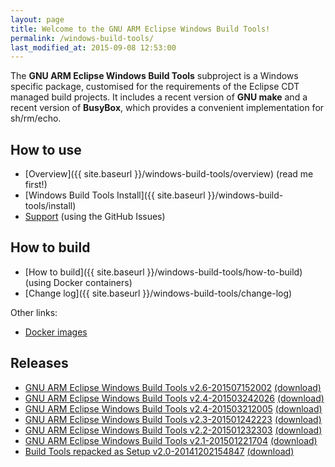 ```yaml
---
layout: page
title: Welcome to the GNU ARM Eclipse Windows Build Tools!
permalink: /windows-build-tools/
last_modified_at: 2015-09-08 12:53:00
---
```


The **GNU ARM Eclipse Windows Build Tools** subproject is a Windows specific package, customised for the requirements of the Eclipse CDT managed build projects. It includes a recent version of **GNU make** and a recent version of **BusyBox**, which provides a convenient implementation for sh/rm/echo.

## How to use

* [Overview]({{ site.baseurl }}/windows-build-tools/overview)  (read me first!)
* [Windows Build Tools Install]({{ site.baseurl }}/windows-build-tools/install)
* [Support](https://github.com/gnuarmeclipse/windows-build-tools/issues/1)  (using the GitHub Issues)

## How to build

* [How to build]({{ site.baseurl }}/windows-build-tools/how-to-build) (using Docker containers)
* [Change log]({{ site.baseurl }}/windows-build-tools/change-log)

Other links:

* [Docker images](https://registry.hub.docker.com/u/ilegeul/)

## Releases

* [GNU ARM Eclipse Windows Build Tools v2.6-201507152002](https://github.com/gnuarmeclipse/windows-build-tools/wiki/Release-v2.6-20150715) [(download)](https://github.com/gnuarmeclipse/windows-build-tools/releases/tag/v2.6)
* [GNU ARM Eclipse Windows Build Tools v2.4-201503242026](https://github.com/gnuarmeclipse/windows-build-tools/wiki/Release-v2.3-20150124) [(download)](https://github.com/gnuarmeclipse/windows-build-tools/releases/tag/v2.4b)
* [GNU ARM Eclipse Windows Build Tools v2.4-201503212005](https://github.com/gnuarmeclipse/windows-build-tools/wiki/Release-v2.4-20150321) [(download)](https://github.com/gnuarmeclipse/windows-build-tools/releases/tag/v2.4)
* [GNU ARM Eclipse Windows Build Tools v2.3-201501242223](https://github.com/gnuarmeclipse/windows-build-tools/wiki/Release-v2.3-20150124) [(download)](https://github.com/gnuarmeclipse/windows-build-tools/releases/tag/v2.3)
* [GNU ARM Eclipse Windows Build Tools v2.2-201501232303](https://github.com/gnuarmeclipse/windows-build-tools/wiki/Release-v2.2-20150123) [(download)](https://github.com/gnuarmeclipse/windows-build-tools/releases/tag/v2.2)
* [GNU ARM Eclipse Windows Build Tools v2.1-201501221704](https://github.com/gnuarmeclipse/windows-build-tools/wiki/Release-v2.1-20150121) [(download)](https://github.com/gnuarmeclipse/windows-build-tools/releases/tag/v2.1)
* [Build Tools repacked as Setup v2.0-20141202154847](https://github.com/gnuarmeclipse/windows-build-tools/wiki/Release-v2.0-20141202) [(download)](https://github.com/gnuarmeclipse/windows-build-tools/releases/tag/v2.0)
